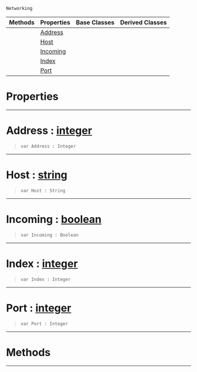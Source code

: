  `Networking`

|Methods|Properties|Base Classes|Derived Classes|
|---|---|---|---|
| |[ Address](https://github.com/zeroengineteam/ZeroDocs/blob/master/code_reference/class_reference/connectiondata.markdown#address-zero-engine-docu)| | |
| |[ Host](https://github.com/zeroengineteam/ZeroDocs/blob/master/code_reference/class_reference/connectiondata.markdown#host-zero-engine-documen)| | |
| |[ Incoming](https://github.com/zeroengineteam/ZeroDocs/blob/master/code_reference/class_reference/connectiondata.markdown#incoming-zero-engine-doc)| | |
| |[ Index](https://github.com/zeroengineteam/ZeroDocs/blob/master/code_reference/class_reference/connectiondata.markdown#index-zero-engine-docume)| | |
| |[ Port](https://github.com/zeroengineteam/ZeroDocs/blob/master/code_reference/class_reference/connectiondata.markdown#port-zero-engine-documen)| | |


 #  Properties


---  
 #  Address : [integer](https://github.com/zeroengineteam/ZeroDocs/blob/master/code_reference/nada_base_types/integer.markdown)

> 
> ``` lang=cpp, name=Nada
> var Address : Integer


---  
 #  Host : [string](https://github.com/zeroengineteam/ZeroDocs/blob/master/code_reference/nada_base_types/string.markdown)

> 
> ``` lang=cpp, name=Nada
> var Host : String


---  
 #  Incoming : [boolean](https://github.com/zeroengineteam/ZeroDocs/blob/master/code_reference/nada_base_types/boolean.markdown)

> 
> ``` lang=cpp, name=Nada
> var Incoming : Boolean


---  
 #  Index : [integer](https://github.com/zeroengineteam/ZeroDocs/blob/master/code_reference/nada_base_types/integer.markdown)

> 
> ``` lang=cpp, name=Nada
> var Index : Integer


---  
 #  Port : [integer](https://github.com/zeroengineteam/ZeroDocs/blob/master/code_reference/nada_base_types/integer.markdown)

> 
> ``` lang=cpp, name=Nada
> var Port : Integer


---  
 #  Methods


---  
 

 